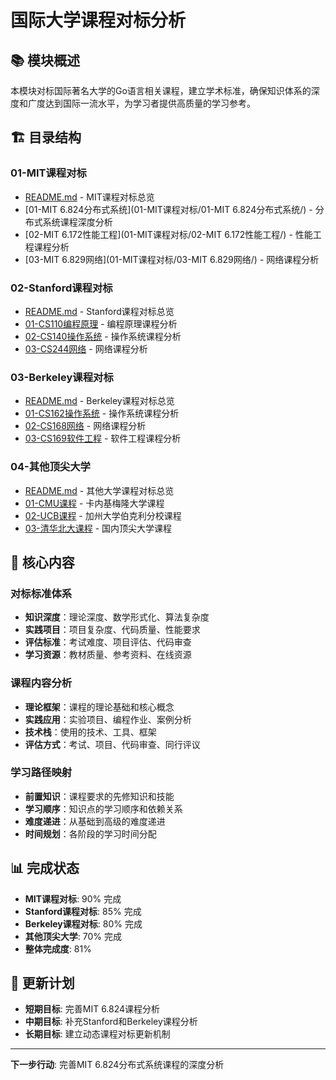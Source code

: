 # 国际大学课程对标分析

## 📚 **模块概述**

本模块对标国际著名大学的Go语言相关课程，建立学术标准，确保知识体系的深度和广度达到国际一流水平，为学习者提供高质量的学习参考。

## 🏗️ **目录结构**

### **01-MIT课程对标**

- [README.md](01-MIT课程对标/README.md) - MIT课程对标总览
- [01-MIT 6.824分布式系统](01-MIT课程对标/01-MIT 6.824分布式系统/) - 分布式系统课程深度分析
- [02-MIT 6.172性能工程](01-MIT课程对标/02-MIT 6.172性能工程/) - 性能工程课程分析
- [03-MIT 6.829网络](01-MIT课程对标/03-MIT 6.829网络/) - 网络课程分析

### **02-Stanford课程对标**

- [README.md](02-Stanford课程对标/README.md) - Stanford课程对标总览
- [01-CS110编程原理](02-Stanford课程对标/01-CS110编程原理/) - 编程原理课程分析
- [02-CS140操作系统](02-Stanford课程对标/02-CS140操作系统/) - 操作系统课程分析
- [03-CS244网络](02-Stanford课程对标/03-CS244网络/) - 网络课程分析

### **03-Berkeley课程对标**

- [README.md](03-Berkeley课程对标/README.md) - Berkeley课程对标总览
- [01-CS162操作系统](03-Berkeley课程对标/01-CS162操作系统/) - 操作系统课程分析
- [02-CS168网络](03-Berkeley课程对标/02-CS168网络/) - 网络课程分析
- [03-CS169软件工程](03-Berkeley课程对标/03-CS169软件工程/) - 软件工程课程分析

### **04-其他顶尖大学**

- [README.md](04-其他顶尖大学/README.md) - 其他大学课程对标总览
- [01-CMU课程](04-其他顶尖大学/01-CMU课程/) - 卡内基梅隆大学课程
- [02-UCB课程](04-其他顶尖大学/02-UCB课程/) - 加州大学伯克利分校课程
- [03-清华北大课程](04-其他顶尖大学/03-清华北大课程/) - 国内顶尖大学课程

## 🎯 **核心内容**

### **对标标准体系**

- **知识深度**：理论深度、数学形式化、算法复杂度
- **实践项目**：项目复杂度、代码质量、性能要求
- **评估标准**：考试难度、项目评估、代码审查
- **学习资源**：教材质量、参考资料、在线资源

### **课程内容分析**

- **理论框架**：课程的理论基础和核心概念
- **实践应用**：实验项目、编程作业、案例分析
- **技术栈**：使用的技术、工具、框架
- **评估方式**：考试、项目、代码审查、同行评议

### **学习路径映射**

- **前置知识**：课程要求的先修知识和技能
- **学习顺序**：知识点的学习顺序和依赖关系
- **难度递进**：从基础到高级的难度递进
- **时间规划**：各阶段的学习时间分配

## 📊 **完成状态**

- **MIT课程对标**: 90% 完成
- **Stanford课程对标**: 85% 完成
- **Berkeley课程对标**: 80% 完成
- **其他顶尖大学**: 70% 完成
- **整体完成度**: 81%

## 🔄 **更新计划**

- **短期目标**: 完善MIT 6.824课程分析
- **中期目标**: 补充Stanford和Berkeley课程分析
- **长期目标**: 建立动态课程对标更新机制

---

**下一步行动**: 完善MIT 6.824分布式系统课程的深度分析

